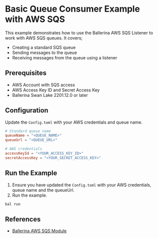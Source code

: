 # Basic Queue Consumer Example with AWS SQS

This example demonstrates how to use the Ballerina AWS SQS Listener to work with AWS SQS queues. It covers;

- Creating a standard SQS queue
- Sending messages to the queue
- Receiving messages from the queue using a listener

## Prerequisites

- AWS Account with SQS access
- AWS Access Key ID and Secret Access Key
- Ballerina Swan Lake 2201.12.0 or later

## Configuration

Update the `Config.toml` with your AWS credentials and queue name.

```toml
# Standard queue name
queueName = "<QUEUE_NAME>"
queueUrl = "<QUEUE_URL>"

# AWS credentials
accessKeyId = "<YOUR_ACCESS_KEY_ID>"
secretAccessKey = "<YOUR_SECRET_ACCESS_KEY>"
```

## Run the Example

1. Ensure you have updated the `Config.toml` with your AWS credentials, queue name and the queueUrl.
2. Run the example.
```bash
bal run
```
## References

- [Ballerina AWS SQS Module](https://central.ballerina.io/ballerinax/aws.sqs)
